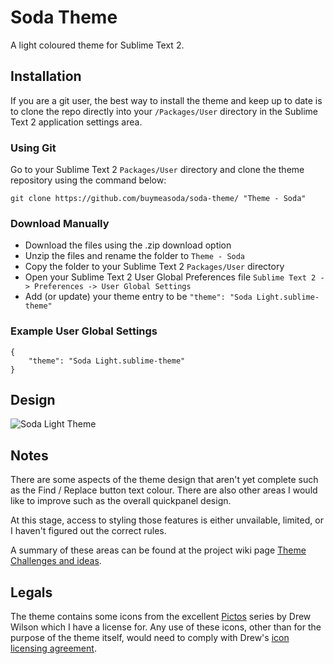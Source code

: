 # Soda Theme

A light coloured theme for Sublime Text 2.

## Installation

If you are a git user, the best way to install the theme and keep up to date is to clone the repo directly into your `/Packages/User` directory in the Sublime Text 2 application settings area.

### Using Git

Go to your Sublime Text 2 `Packages/User` directory and clone the theme repository using the command below:

    git clone https://github.com/buymeasoda/soda-theme/ "Theme - Soda"

### Download Manually

* Download the files using the .zip download option
* Unzip the files and rename the folder to `Theme - Soda`
* Copy the folder to your Sublime Text 2 `Packages/User` directory
* Open your Sublime Text 2 User Global Preferences file `Sublime Text 2 -> Preferences -> User Global Settings`
* Add (or update) your theme entry to be `"theme": "Soda Light.sublime-theme"`

### Example User Global Settings

    {
        "theme": "Soda Light.sublime-theme"
    }

## Design

![Soda Light Theme](http://buymeasoda.github.com/soda-theme/images/screenshots/soda-light-theme.png)

## Notes

There are some aspects of the theme design that aren't yet complete such as the Find / Replace button text colour. There are also other areas I would like to improve such as the overall quickpanel design.

At this stage, access to styling those features is either unvailable, limited, or I haven't figured out the correct rules.

A summary of these areas can be found at the project wiki page [Theme Challenges and ideas](https://github.com/buymeasoda/soda-theme/wiki/Theme-challenges-and-ideas).

## Legals

The theme contains some icons from the excellent [Pictos](http://pictos.drewwilson.com/) series by Drew Wilson which I have a license for. Any use of these icons, other than for the purpose of the theme itself, would need to comply with Drew's [icon licensing agreement](http://stockart.drewwilson.com/license/).